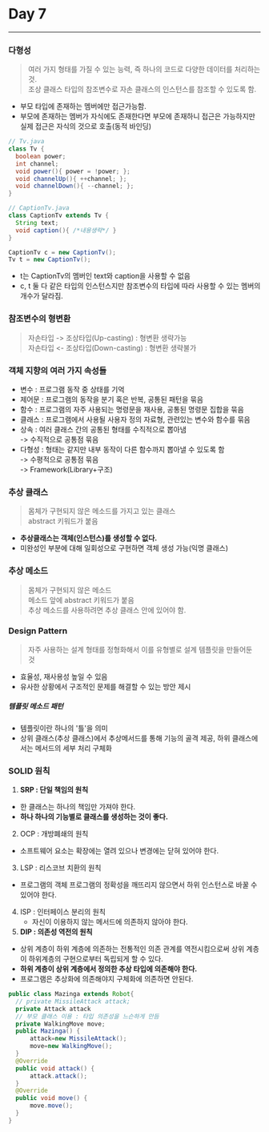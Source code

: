 # Day 7
---
### 다형성
> 여러 가지 형태를 가질 수 있는 능력, 즉 하나의 코드로 다양한 데이터를 처리하는 것.  
조상 클래스 타입의 참조변수로 자손 클래스의 인스턴스를 참조할 수 있도록 함.

- 부모 타입에 존재하는 멤버에만 접근가능함.
- 부모에 존재하는 멤버가 자식에도 존재한다면 부모에 존재하니 접근은 가능하지만 실제 접근은 자식의 것으로 호출(동적 바인딩)

~~~java
// Tv.java
class Tv {
  boolean power;
  int channel;
  void power(){ power = !power; };
  void channelUp(){ ++channel; };
  void channelDown(){ --channel; };
}
~~~
~~~java
// CaptionTv.java
class CaptionTv extends Tv {
  String text;
  void caption(){ /*내용생략*/ }
}
~~~
~~~java
CaptionTv c = new CaptionTv();
Tv t = new CaptionTv();
~~~
- t는 CaptionTv의 멤버인 text와 caption을 사용할 수 없음
- c, t 둘 다 같은 타입의 인스턴스지만 참조변수의 타입에 따라 사용할 수 있는 멤버의 개수가 달라짐.

### 참조변수의 형변환
> 자손타입 -> 조상타입(Up-casting) : 형변환 생략가능  
자손타입 <- 조상타입(Down-casting) : 형변환 생략불가

### 객체 지향의 여러 가지 속성들
- 변수 : 프로그램 동작 중 상태를 기억
- 제어문 : 프로그램의 동작을 분기 혹은 반복, 공통된 패턴을 묶음
- 함수 : 프로그램의 자주 사용되는 명령문을 재사용, 공통된 명령문 집합을 묶음
- 클래스 : 프로그램에서 사용될 사용자 정의 자료형, 관련있는 변수와 함수를 묶음
- 상속 : 여러 클래스 간의 공통된 형태를 수직적으로 뽑아냄  
-> 수직적으로 공통점 묶음
- 다형성 : 형태는 같지만 내부 동작이 다른 함수까지 뽑아낼 수 있도록 함  
-> 수평적으로 공통점 묶음  
-> Framework(Library+구조)


### 추상 클래스
> 몸체가 구현되지 않은 메소드를 가지고 있는 클래스  
abstract 키워드가 붙음  

- **추상클래스는 객체(인스턴스)를 생성할 수 없다.**
- 미완성인 부분에 대해 일회성으로 구현하면 객체 생성 가능(익명 클래스)

### 추상 메소드
> 몸체가 구현되지 않은 메소드  
메소드 앞에 abstract 키워드가 붙음  
추상 메소드를 사용하려면 추상 클래스 안에 있어야 함.

### Design Pattern
> 자주 사용하는 설계 형태를 정형화해서 이를 유형별로 설계 템플릿을 만들어둔 것

- 효율성, 재사용성 높일 수 있음
- 유사한 상황에서 구조적인 문제를 해결할 수 있는 방안 제시
##### 템플릿 메소드 패턴
- 템플릿이란 하나의 '틀'을 의미
- 상위 클래스(추상 클래스)에서 추상메서드를 통해 기능의 골격 제공, 하위 클래스에서는 메서드의 세부 처리 구체화

### SOLID 원칙
1. **SRP : 단일 책임의 원칙**
  - 한 클래스는 하나의 책임만 가져야 한다.
  - **하나 하나의 기능별로 클래스를 생성하는 것이 좋다.**
2. OCP : 개방폐쇄의 원칙
  - 소프트웨어 요소는 확장에는 열려 있으나 변경에는 닫혀 있어야 한다.
3. LSP : 리스코브 치환의 원칙
  - 프로그램의 객체 프로그램의 정확성을 깨뜨리지 않으면서 하위 인스턴스로 바꿀 수 있어야 한다.
4. ISP : 인터페이스 분리의 원칙
    - 자신이 이용하지 않는 메서드에 의존하지 않아야 한다.
5. **DIP : 의존성 역전의 원칙**
  - 상위 계층이 하위 계층에 의존하는 전통적인 의존 관계를 역전시킴으로써 상위 계층이 하위계층의 구현으로부터 독립되게 할 수 있다.
  - **하위 계층이 상위 계층에서 정의한 추상 타입에 의존해야 한다.**
  - 프로그램은 추상화에 의존해야지 구체화에 의존하면 안된다.
  ~~~java
  public class Mazinga extends Robot{
  	// private MissileAttack attack;
  	private Attack attack
    // 부모 클래스 이용 : 타입 의존성을 느슨하게 만듬
  	private WalkingMove move;
  	public Mazinga() {
  		attack=new MissileAttack();
  		move=new WalkingMove();
  	}
  	@Override
  	public void attack() {
  		attack.attack();
  	}
  	@Override
  	public void move() {
  		move.move();
  	}
  }
  ~~~
